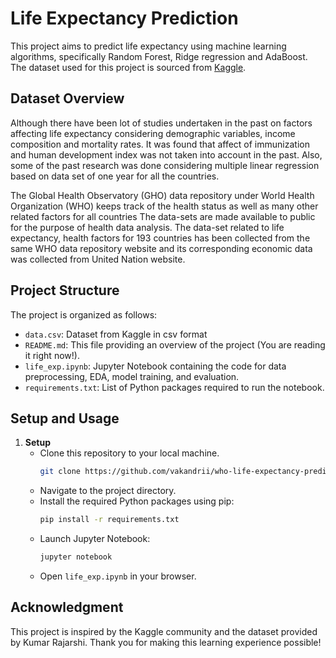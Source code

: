 # Life Expectancy Prediction

This project aims to predict life expectancy using machine learning algorithms, specifically Random Forest, Ridge 
regression and AdaBoost. The dataset used for this project is sourced from [Kaggle](https://www.kaggle.com/datasets/kumarajarshi/life-expectancy-who).

## Dataset Overview
Although there have been lot of studies undertaken in the past on factors affecting life expectancy considering
demographic variables, income composition and mortality rates. It was found that affect of immunization and human
development index was not taken into account in the past. Also, some of the past research was done considering multiple
linear regression based on data set of one year for all the countries.

The Global Health Observatory (GHO) data repository under World Health Organization (WHO) keeps track of the health status 
as well as many other related factors for all countries The data-sets are made available to public for the purpose of 
health data analysis. The data-set related to life expectancy, health factors for 193 countries has been collected from 
the same WHO data repository website and its corresponding economic data was collected from United Nation website. 

## Project Structure
The project is organized as follows:
- `data.csv`: Dataset from Kaggle in csv format
- `README.md`: This file providing an overview of the project (You are reading it right now!).
- `life_exp.ipynb`: Jupyter Notebook containing the code for data preprocessing, EDA, model training, and evaluation.
- `requirements.txt`: List of Python packages required to run the notebook.

## Setup and Usage
1. **Setup**
   - Clone this repository to your local machine.
      ```bash
      git clone https://github.com/vakandrii/who-life-expectancy-prediction.git
      ```
   - Navigate to the project directory.
   - Install the required Python packages using pip:
     ```bash
     pip install -r requirements.txt
     ```
   - Launch Jupyter Notebook:
     ```bash
     jupyter notebook
     ```
   - Open `life_exp.ipynb` in your browser.

## Acknowledgment
This project is inspired by the Kaggle community and the dataset provided by Kumar Rajarshi. Thank you for making this learning experience possible!